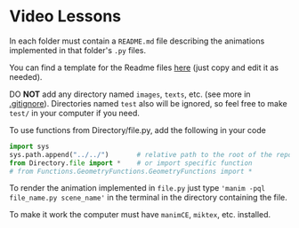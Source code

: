 # Video Lessons

In each folder must contain a `README.md` file describing the animations implemented in that folder's `.py` files.

You can find a template for the Readme files [here](./template/README.md) (just copy and edit it as needed).

DO **NOT** add any directory named `images`, `texts`, etc. (see more in [.gitignore](./.gitignore)).
Directories named `test` also will be ignored, so feel free to make `test/` in your computer if you need.


To use functions from Directory/file.py, add the following in your code
```py
import sys
sys.path.append("../../")       # relative path to the root of the repository
from Directory.file import *    # or import specific function
# from Functions.GeometryFunctions.GeometryFunctions import *
```

To render the animation implemented in `file.py` just type `'manim -pql file_name.py scene_name'` in the terminal in
the directory containing the file.

To make it work the computer must have `manimCE`, `miktex`, etc. installed.
